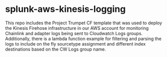 # splunk-aws-kinesis-logging
This repo includes the Project Trumpet CF template that was used to deploy the Kinesis Firehose infrastructure in our AWS account for monitoring Chainlink and adapter logs being sent to Cloudwatch Logs groups.  Additionally, there is a lambda function example for filtering and parsing the logs to include on the fly sourcetype assignment and different index destinations based on the CW Logs group name.
